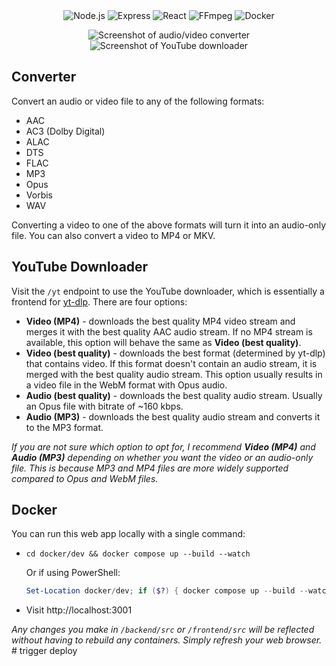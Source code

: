 <div align="center">
  <img src="https://img.shields.io/badge/Node.js-0F9A41?style=for-the-badge&logo=node&color=black" alt="Node.js" />
  <img src="https://img.shields.io/badge/Express-0F9A41?style=for-the-badge&logo=express&color=black" alt="Express" />
  <img src="https://img.shields.io/badge/React-000000?style=for-the-badge&logo=react&logoColor=60DAFB" alt="React" />
  <img src="https://img.shields.io/badge/FFmpeg-000000?style=for-the-badge&logo=ffmpeg&logoColor=green" alt="FFmpeg" />
  <img src="https://img.shields.io/badge/Docker-000000?style=for-the-badge&logo=docker&logoColor=0db7ed" alt="Docker" />
  
  ![Screenshot of audio/video converter](screenshots/1.png)
  ![Screenshot of YouTube downloader](screenshots/2.png)
</div>

## Converter
Convert an audio or video file to any of the following formats:

- AAC
- AC3 (Dolby Digital)
- ALAC
- DTS
- FLAC
- MP3
- Opus
- Vorbis
- WAV

Converting a video to one of the above formats will turn it into an audio-only file. You can also convert a video to MP4 or MKV.

## YouTube Downloader
Visit the `/yt` endpoint to use the YouTube downloader, which is essentially a frontend for [yt-dlp](https://github.com/yt-dlp/yt-dlp). There are four options:

- **Video (MP4)** - downloads the best quality MP4 video stream and merges it with the best quality AAC audio stream. If no MP4 stream is available, this option will behave the same as **Video (best quality)**.
- **Video (best quality)** - downloads the best format (determined by yt-dlp) that contains video. If this format doesn't contain an audio stream, it is merged with the best quality audio stream. This option usually results in a video file in the WebM format with Opus audio.
- **Audio (best quality)** - downloads the best quality audio stream. Usually an Opus file with bitrate of ~160 kbps.
- **Audio (MP3)** - downloads the best quality audio stream and converts it to the MP3 format.

_If you are not sure which option to opt for, I recommend **Video (MP4)** and **Audio (MP3)** depending on whether you want the video or an audio-only file. This is because MP3 and MP4 files are more widely supported compared to Opus and WebM files._

## Docker
You can run this web app locally with a single command:

- ```
  cd docker/dev && docker compose up --build --watch
  ```

  Or if using PowerShell:

  ```powershell
  Set-Location docker/dev; if ($?) { docker compose up --build --watch }
  ```

- Visit http://localhost:3001

_Any changes you make in `/backend/src` or `/frontend/src` will be reflected without having to rebuild any containers. Simply refresh your web browser._
#   t r i g g e r   d e p l o y  
 